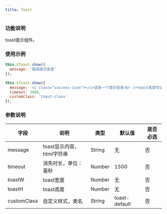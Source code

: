 ```yaml
---
title: Toast
---
```


### 功能说明

toast提示组件。

### 使用示例

``` js
this.$Toast.show({
  message: '错误提示信息'
});

this.$Toast.show({
  message: '<i class="success-icon"></i>这有一个提示信息<br />toast高度可以自定义',
  timeout: 3000,
  customClass: 'toast-class'
});
```

### 参数说明

| 字段 | 说明 | 类型 | 默认值 | 是否必选
|----- | ----- | ----- | ----- | -----
| message | toast显示内容，html字符串 | String | 无 | 否
| timeout | 消失时长，单位：毫秒 | Number | 1500 | 否
| toastW | toast宽度 | Number | 无 | 否
| toastH | toast高度 | Number | 无 | 否
| customClass | 自定义样式，类名 | String | toast-default | 否
